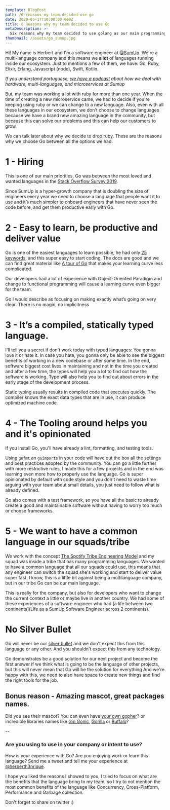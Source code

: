 ```yaml
---
template: BlogPost
path: /6-reasons-my-team-decided-use-go
date: 2020-05-17T10:00:00.000Z
title: 6 Reasons why my team decided to use Go
metaDescription: >-
  Six reasons why my team decided to use golang as our main programming language
thumbnail: /assets/go_sumup.jpg
---
```


Hi! My name is Herbert and I'm a software engineer at [@SumUp](https://twitter.com/sumupeng). We're a multi-language company and this means we **a lot** of languages running inside our ecosystem. Just to mentions a few of them, we have: Go, Ruby, Elixir, Erlang, Javascript (node), Swift, Kotlin.

_If you understand portuguese, [we have a podcast](https://hipsters.tech/hardware-multiplas-linguagens-e-microsservicos-na-sumup-hipsters-on-the-road-30/) about how we deal with hardware, multi-languages, and microservices at Sumup_

But, my team was working a lot with ruby for more than one year. When the time of creating a new microservice came, we had to decide if you're keeping using ruby or we can change to a new language. Also, even with all these languages in our ecosystem, we don't choose to change languages because we have a brand new amazing language in the community, but because this can solve our problems and this can help our customers to grow.

We can talk later about why we decide to drop ruby. These are the reasons why we choose Go between all the options we had.

# 1 - Hiring

This is one of our main priorities, Go was between the most loved and wanted languages in the [Stack Overflow Survey 2019](https://insights.stackoverflow.com/survey/2019#most-loved-dreaded-and-wanted).

Since SumUp is a hyper-growth company that is doubling the size of engineers every year we need to choose a language that people want it to use and it’s much simpler to onboard engineers that have never seen the code before, and get them productive early with Go.

# 2 - Easy to learn, be productive and deliver value

Go is one of the easiest languages to learn possible, he had only [25 keywords](https://golang.org/ref/spec#Keywords), and this super easy to start coding. The docs are good and we can find great material like [A tour of Go](https://tour.golang.org/welcome/1) that makes your learning curve less complicated.

Our developers had a lot of experience with Object-Oriented Paradigm and change to functional programming will cause a learning curve even bigger for the team.

Go I would describe as focusing on making exactly what’s going on very clear. There is no magic, no implicitness

# 3 - It’s a compiled, statically typed language.

I'll tell you a secret if don't work today with typed languages: You gonna love it or hate it.
In case you hate, you gonna only be able to see the biggest benefits of working in a new codebase or after some time.
In the end, software biggest cost lives in maintaining and not in the time you created and after a few time, the types will help you a lot to find out how the software is working.
Type will also help you to find out about errors in the early stage of the development process.

Static typing usually results in compiled code that executes quickly. The compiler knows the exact data types that are in use, it can produce optimized machine code.

# 4 - The Tooling around helps you and it's opinionated

If you install Go, you'll have already a lint, formatting, and testing tools.

Using `gofmt` an `goimports` in your code will have out the box all the settings and best practices adopted by the community.
You can go a little further with more restrictive rules, I made this for a few projects and in the end was learning even more how to properly use the language.
Go is super opinionated by default with code style and you don't need to waste time arguing with your team about small details, you just need to follow what is already defined.

Go also comes with a test framework, so you have all the basic to already create a good and maintainable software without having to worry too much or choose frameworks.

# 5 - We want to have a common language in our squads/tribe

We work with the concept [The Spotify Tribe Engineering Model](https://medium.com/scaled-agile-framework/exploring-key-elements-of-spotifys-agile-scaling-model-471d2a23d7ea) and my squad was inside a tribe that has many programming languages. We wanted to have a common language that all our squads could use, this means that any engineer can switch the squad she's working and start to deliver value super fast. I know, this is a little bit against being a multilanguage company, but in our tribe Go can be our main language.

This is really for the company, but also for developers who want to change the current context a little or maybe live in another country.
We had some of these experiences of a software engineer who had [a life between two continents](Life as a SumUp Software Engineer across 2 continents).

# No Silver Bullet

Go will never be our [silver bullet](https://en.wikipedia.org/wiki/No_Silver_Bullet) and we don't expect this from this language or any other.
And you shouldn't expect this from any technology.

Go demonstrates be a good solution for our next project and become the first answer if we think what is going to be the language of other projects, but this will never mean that Go will be the solution for everything
And we're happy with this, we need to also have space to create new things and find the right tools for the job.



## Bonus reason - Amazing mascot, great packages names.

Did you see their mascot? You can even have [your own gopher](https://gopherize.me/)? or incredible libraries names like [Gin Gonic](https://github.com/gin-gonic/gin), [Gorilla](https://www.gorillatoolkit.org/) or [Buffalo](https://gobuffalo.io/en/)?

--

### Are you using to use in your company or intent to use?

How is your experience with Go? Are you enjoying work or learn this language? Send me a tweet and tell me your experience at [@herberth3nrique](https://twitter.com/herberth3nrique).

I hope you liked the reasons I showed to you, I tried to focus on what are the benefits that the language bring to my team, so I try to not mention the most common benefits of the language like Concurrency, Cross-Platform, Performance and Garbage collection.

Don't forget to share on twitter :)
